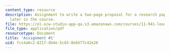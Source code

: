 ```yaml
---
content_type: resource
description: Assignment to write a two-page proposal for a research paper to be written
  later in the course.
file: https://ol-ocw-studio-app-qa.s3.amazonaws.com/courses/11-941-learning-by-comparison-first-world-third-world-cities-fall-2008/fcc4a6c2821fdb4e5c830eb577c42e26_MIT11_941f08_assn01.pdf
file_type: application/pdf
resourcetype: Document
title: 'Assignment #1'
uid: fcc4a6c2-821f-db4e-5c83-0eb577c42e26
---
```

